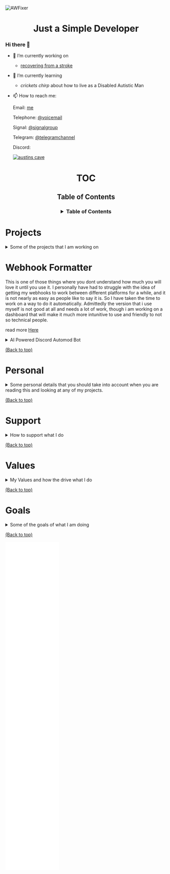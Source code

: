 ![AWFixer](https://images-wixmp-ed30a86b8c4ca887773594c2.wixmp.com/f/c83c004e-1370-4756-88e5-4071de797088/dgdq8br-09cc7ad6-a021-47a5-b0e0-917b12b0f7a7.gif?token=eyJ0eXAiOiJKV1QiLCJhbGciOiJIUzI1NiJ9.eyJzdWIiOiJ1cm46YXBwOjdlMGQxODg5ODIyNjQzNzNhNWYwZDQxNWVhMGQyNmUwIiwiaXNzIjoidXJuOmFwcDo3ZTBkMTg4OTgyMjY0MzczYTVmMGQ0MTVlYTBkMjZlMCIsIm9iaiI6W1t7InBhdGgiOiJcL2ZcL2M4M2MwMDRlLTEzNzAtNDc1Ni04OGU1LTQwNzFkZTc5NzA4OFwvZGdkcThici0wOWNjN2FkNi1hMDIxLTQ3YTUtYjBlMC05MTdiMTJiMGY3YTcuZ2lmIn1dXSwiYXVkIjpbInVybjpzZXJ2aWNlOmZpbGUuZG93bmxvYWQiXX0.tqRMtE-b2QiI2nnefNxSDMJvZCcYqFmq2ccg_Xfzqb8)

<h1 align="center">Just a Simple Developer</h1>

### Hi there 👋

- 🔭 I’m currently working on
  * [recovering from a stroke](https://awfixer.blog/life-post-stroke)

- 🌱 I’m currently learning
  * *crickets chirp* about how to live as a Disabled Autistic Man

- 📫 How to reach me:

  Email: [me](mailto:austin@thedarkweb.store)

  Telephone: [@voicemail](tel:6466559948)

  Signal: [@signalgroup](https://signal.group/)

  Telegram: [@telegramchannel](https://t.me/)

  Discord:

  [![austins cave](https://invidget.switchblade.xyz/austinscave)](https://discord.gg/austinscave)

<div align="center">

# TOC

<h2>
  Table of Contents
</h2>

<h3>

<details>

<summary>Table of Contents</summary>

<a href="#projects">Projects</a>
<a href="#personal">Personal</a>
<a href="#support">Support</a>
<a href="#values">Values</a>
<a href="#goals">Goals</a>

</details>

</div>

# Projects

<details>

<summary>Some of the projects that I am working on</summary>

These are more of my personal projects, as they solve problems I often have personally, I will list out my various Github Organizations and bigger projects at the bottom of the README

</details>


# Webhook Formatter

This is one of those things where you dont understand how much you will love it until you use it. I personally have had to struggle with the idea of getting my webhooks to work between different platforms for a while, and it is not nearly as easy as people like to say it is. So I have taken the time to work on a way to do it automatically. Admittedly the version that i use myself is not good at all and needs a lot of work, though i am working on a dashboard that will make it much more intunitive to use and friendly to not so technical people.

read more [Here](readmes/webhookformatter.md)

<details>

<summary>AI Powered Discord Automod Bot</summary>

this is the type of thing that not a lot of people understand. I have had it on the backburner for a while as it is going to cost a lot of money and likely will need a multi model setup to create the per-guild learning outcome that i desire. That said I have been working on it for a while and I think that I have figured it out. It is going to use the openai moderation endpoint as a point of reference and a more vanilla and trainable model to act as the go-between for the actual per guild enforcement of policy. My only issue now is how to deal with the idea of latency and where to store the mass amount of short term data that the bot will need to be effective.

</details>

[(Back to top)](#toc)

# Personal

<details>

<summary>Some personal details that you should take into account when you are reading this and looking at any of my projects.</summary>



</details>


[(Back to top)](#toc)

# Support

<details>

<summary>How to support what I do</summary>

You can support what I do using the following links

<a href="https://ko-fi.com/awfixer">My Ko-Fi</a>

<a href="https://patreon.com/awfixer">My Patreon</a>

<a href="https://github.com/sponsors/awfixer">Github Sponsors</a>

<a href="https://buymeacoffee.com/austinware">Buy me a Coffee</a>

<a href="https://awfixer.blog">My Blog</a>

<a href="https://awfixer.shop">My Shop</a>

<a href="https://discord.gg/austinscave">My Discord</a>

</details>


[(Back to top)](#toc)

# Values

<details>

<summary>My Values and how the drive what I do</summary>

</details>


[(Back to top)](#toc)

# Goals

<details>

<summary>Some of the goals of what I am doing</summary>



</details>

[(Back to top)](@toc)

![metrics](https://raw.githubusercontent.com/awfixer/awfixer/refs/heads/main/github-metrics.svg)
